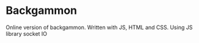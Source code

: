 # Backgammon
Online version of backgammon. Written with JS, HTML and CSS. Using JS library socket IO
